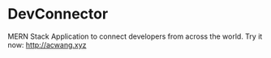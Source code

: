 # DevConnector

MERN Stack Application to connect developers from across the world.
Try it now: http://acwang.xyz
